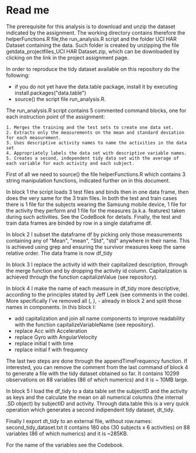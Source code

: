 Read me
========================================================

The prerequisite for this analysis is to download and unzip the dataset indicated by the assignment.
The working directory contains therefore the helperFunctions.R file,the run_analysis.R script and the folder UCI HAR Dataset containing the data.
Such folder is created by unzipping the file getdata_projectfiles_UCI HAR Dataset.zip, which can be downloaded by clicking on the link
in the project assignment page.

In order to reproduce the tidy dataset available on this repository do the following:
- if you do not yet have the data.table package, install it by executing
  install.packages("data.table")
- source() the script file run_analysis.R.

The run_analysis.R script contains 5 commented command blocks, one for each instruction point of the assignment:

    1. Merges the training and the test sets to create one data set.
    2. Extracts only the measurements on the mean and standard deviation for each measurement. 
    3. Uses descriptive activity names to name the activities in the data set
    4. Appropriately labels the data set with descriptive variable names. 
    5. Creates a second, independent tidy data set with the average of each variable for each activity and each subject. 

First of all we need to source() the file helperFunctions.R which contains 3 string manipulation functions, indicated further on in this document.

In block 1 the script loads 3 test files and binds then in one data frame, then does the very same for the 3 train files.
In both the test and train cases there is 1 file for the subjects wearing the Samsung mobile device, 1 file for the activity they perform and 1 file for the measures (a.k.a. features) taken during such activities. See the CodeBook for details.
Finally, the test and train data frames are binded by row in a single dataframe df.

In block 2 I subset the dataframe df by picking only those measurements containing any of "Mean", "mean", "Std", "std" anywhere in their name. This is achieved using grep and ensuring the survivor measures keep the same relative order.
The data frame is now df_tidy

In block 3 I replace the activity id with their capitalized description, through the merge function and by dropping the activity id column.
Capitalization is achieved through the function capitalizeValue (see repository).

In block 4 I make the name of each measure in df_tidy more descriptive, according to the principles stated by Jeff Leek (see comments in the code).
More specifically I've removed all (, ), - already in block 2 and split those names in components. In this block I:
- add capitalization and join all name components to improve readability with the function capitalizeVariableName (see repository).
- replace Acc with Acceleration
- replace Gyro with AngularVelocity
- replace initial t with time
- replace initial f with frequency

The last two steps are done through the appendTimeFrequency function.
If interested, you can remove the comment from the last command of block 4 to generate a file with the tidy dataset obtained so far.
It contains 10299 observations on 88 variables (86 of which numerics) and it is ~ 10MB large.

In block 5 I load the df_tidy to a data table set the subjectID and the activity as keys and the calculate the mean on all numerical columns (the internal .SD object) by subjectID and activity. Through data.table this is a very quick operation which generates a second indipendent tidy dataset, dt_tidy.

Finally I export dt_tidy to an external file, without row.names:
second_tidy_dataset.txt
it contains 180 obs (30 subjects x 6 activities) on 88 variables (86 of which numerics) and it is ~285KB.

For the name of the variables see the Codebook.


